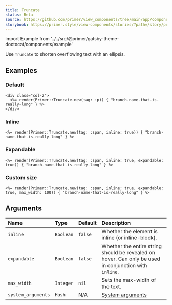 ```yaml
---
title: Truncate
status: Beta
source: https://github.com/primer/view_components/tree/main/app/components/primer/truncate.rb
storybook: https://primer.style/view-components/stories/?path=/story/primer-truncate-component
---
```


import Example from '../../src/@primer/gatsby-theme-doctocat/components/example'

<!-- Warning: AUTO-GENERATED file, do not edit. Add code comments to your Ruby instead <3 -->

Use `Truncate` to shorten overflowing text with an ellipsis.

## Examples

### Default

<Example src="<div class='col-2'>  <p class='css-truncate css-truncate-overflow '>branch-name-that-is-really-long</p></div>" />

```erb
<div class="col-2">
  <%= render(Primer::Truncate.new(tag: :p)) { "branch-name-that-is-really-long" } %>
</div>
```

### Inline

<Example src="<span class='css-truncate css-truncate-target '>branch-name-that-is-really-long</span>" />

```erb
<%= render(Primer::Truncate.new(tag: :span, inline: true)) { "branch-name-that-is-really-long" } %>
```

### Expandable

<Example src="<span class='css-truncate css-truncate-target expandable '>branch-name-that-is-really-long</span>" />

```erb
<%= render(Primer::Truncate.new(tag: :span, inline: true, expandable: true)) { "branch-name-that-is-really-long" } %>
```

### Custom size

<Example src="<span style='max-width: 100px;' class='css-truncate css-truncate-target expandable '>branch-name-that-is-really-long</span>" />

```erb
<%= render(Primer::Truncate.new(tag: :span, inline: true, expandable: true, max_width: 100)) { "branch-name-that-is-really-long" } %>
```

## Arguments

| Name | Type | Default | Description |
| :- | :- | :- | :- |
| `inline` | `Boolean` | `false` | Whether the element is inline (or inline-block). |
| `expandable` | `Boolean` | `false` | Whether the entire string should be revealed on hover. Can only be used in conjunction with `inline`. |
| `max_width` | `Integer` | `nil` | Sets the max-width of the text. |
| `system_arguments` | `Hash` | N/A | [System arguments](/system-arguments) |
